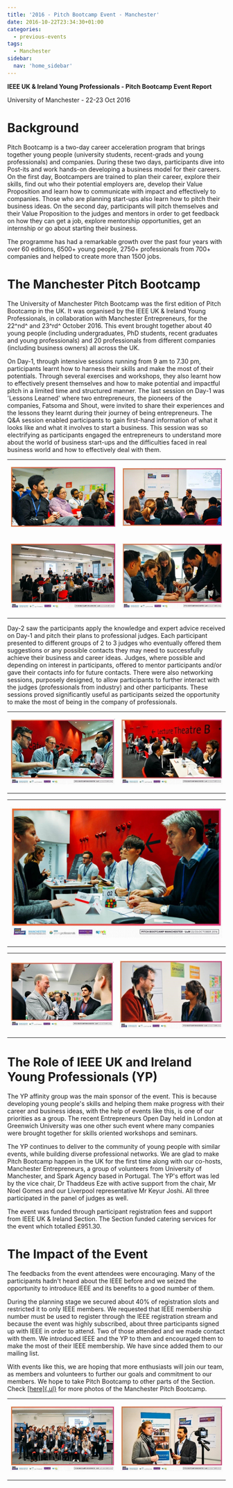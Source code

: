 ```yaml
---
title: '2016 - Pitch Bootcamp Event - Manchester'
date: 2016-10-22T23:34:30+01:00
categories:
  - previous-events
tags:
  - Manchester
sidebar:
  nav: 'home_sidebar'
---
```


**IEEE UK & Ireland Young Professionals - Pitch Bootcamp Event Report**

University of Manchester - 22-23 Oct 2016

# Background

Pitch Bootcamp is a two-day career acceleration program that brings
together young people (university students, recent-grads and young
professionals) and companies. During these two days, participants dive
into Post-its and work hands-on developing a business model for their
careers. On the first day, Bootcampers are trained to plan their career,
explore their skills, find out who their potential employers are,
develop their Value Proposition and learn how to communicate with impact
and effectively to companies. Those who are planning start-ups also
learn how to pitch their business ideas. On the second day, participants
will pitch themselves and their Value Proposition to the judges and
mentors in order to get feedback on how they can get a job, explore
mentorship opportunities, get an internship or go about starting their
business.

The programme has had a remarkable growth over the past four years with
over 60 editions, 6500+ young people, 2750+ professionals from 700+
companies and helped to create more than 1500 jobs.

# The Manchester Pitch Bootcamp

The University of Manchester Pitch Bootcamp was the first edition of
Pitch Bootcamp in the UK. It was organised by the IEEE UK & Ireland
Young Professionals, in collaboration with Manchester Entrepreneurs, for
the 22^nd^ and 23^rd^ October 2016. This event brought together about 40
young people (including undergraduates, PhD students, recent graduates
and young professionals) and 20 professionals from different companies
(including business owners) all across the UK.

On Day-1, through intensive sessions running from 9 am to 7.30 pm,
participants learnt how to harness their skills and make the most of
their potentials. Through several exercises and workshops, they also
learnt how to effectively present themselves and how to make potential
and impactful pitch in a limited time and structured manner. The last
session on Day-1 was 'Lessons Learned' where two entrepreneurs, the
pioneers of the companies, Fatsoma and Shout, were invited to share
their experiences and the lessons they learnt during their journey of
being entrepreneurs. The Q&A session enabled participants to gain
first-hand information of what it looks like and what it involves to
start a business. This session was so electrifying as participants
engaged the entrepreneurs to understand more about the world of business
start-ups and the difficulties faced in real business world and how to
effectively deal with them.

<table>
<tbody>
<tr class="odd">
<td><p><img src="\assets\images\2016_young_prof\image3.jpg"/></p></td>
<td><p><img src="\assets\images\2016_young_prof\image4.jpg"/></p></td>
</tr>
<tr class="even">
<td><p><img src="\assets\images\2016_young_prof\image5.jpg"/></p></td>
<td><p><img src="\assets\images\2016_young_prof\image6.jpg"/></p></td>
</tr>
</tbody>
</table>

Day-2 saw the participants apply the knowledge and expert advice
received on Day-1 and pitch their plans to professional judges. Each
participant presented to different groups of 2 to 3 judges who
eventually offered them suggestions or any possible contacts they may
need to successfully achieve their business and career ideas. Judges,
where possible and depending on interest in participants, offered to
mentor participants and/or gave their contacts info for future contacts.
There were also networking sessions, purposely designed, to allow
participants to further interact with the judges (professionals from
industry) and other participants. These sessions proved significantly
useful as participants seized the opportunity to make the most of being
in the company of professionals.

<table>
<tbody>
<tr class="odd">
<td><p><img src="\assets\images\2016_young_prof\image7.jpg"/></p></td>
<td><p><img src="\assets\images\2016_young_prof\image8.jpg"/></p></td>
</tr>
</tbody>
</table>

<table>
<tbody>
<tr class="odd">
<td><p><img src="\assets\images\2016_young_prof\image9.jpg"/></p></td>
</tr>
</tbody>
</table>

<table>
<tbody>
<tr class="odd">
<td><p><img src="\assets\images\2016_young_prof\image10.jpg"/></p></td>
<td><p><img src="\assets\images\2016_young_prof\image11.jpg"/></p></td>
</tr>
</tbody>
</table>

# The Role of IEEE UK and Ireland Young Professionals (YP)

The YP affinity group was the main sponsor of the event. This is because
developing young people's skills and helping them make progress with
their career and business ideas, with the help of events like this, is
one of our priorities as a group. The recent Entrepreneurs Open Day held
in London at Greenwich University was one other such event where many
companies were brought together for skills oriented workshops and
seminars.

The YP continues to deliver to the community of young people with
similar events, while building diverse professional networks. We are
glad to make Pitch Bootcamp happen in the UK for the first time along
with our co-hosts, Manchester Entrepreneurs, a group of volunteers from
University of Manchester, and Spark Agency based in Portugal. The YP's
effort was led by the vice chair, Dr Thaddeus Eze with active support
from the chair, Mr Noel Gomes and our Liverpool representative Mr Keyur
Joshi. All three participated in the panel of judges as well.

The event was funded through participant registration fees and support
from IEEE UK & Ireland Section. The Section funded catering services for
the event which totalled £951.30.

# The Impact of the Event

The feedbacks from the event attendees were encouraging. Many of the
participants hadn't heard about the IEEE before and we seized the
opportunity to introduce IEEE and its benefits to a good number of them.

During the planning stage we secured about 40% of registration slots and
restricted it to only IEEE members. We requested that IEEE membership
number must be used to register through the IEEE registration stream and
because the event was highly subscribed, about three participants signed
up with IEEE in order to attend. Two of those attended and we made
contact with them. We introduced IEEE and the YP to them and encouraged
them to make the most of their IEEE membership. We have since added them
to our mailing list.

With events like this, we are hoping that more enthusiasts will join our
team, as members and volunteers to further our goals and commitment to
our members. We hope to take Pitch Bootcamp to other parts of the
Section. Check
[[here]{.ul}](https://www.facebook.com/pg/SparkAgency.pt/photos/?tab=album&album_id=1263754593666985)
for more photos of the Manchester Pitch Bootcamp.

<table>
<tbody>
<tr class="odd">
<td><p><img src="\assets\images\2016_young_prof\image12.jpg"/></p></td>
<td><p><img src="\assets\images\2016_young_prof\image13.jpg"/></p></td>
</tr>
</tbody>
</table>
